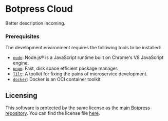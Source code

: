 # Botpress Cloud

Better description incoming.

### Prerequisites

The development environment requires the following tools to be installed:

- [`node`](https://nodejs.org/en/): Node.js® is a JavaScript runtime built on Chrome's V8 JavaScript engine.
- [`pnpm`](https://pnpm.io/): Fast, disk space efficient package manager.
- [`Tilt`](https://tilt.dev/): A toolkit for fixing the pains of microservice development.
- [`docker`](https://www.docker.com/): Docker is an OCI container toolkit

## Licensing

This software is protected by the same license as the [main Botpress repository](https://github.com/botpress/botpress). You can find the license file [here](https://github.com/botpress/botpress/blob/master/LICENSE).
